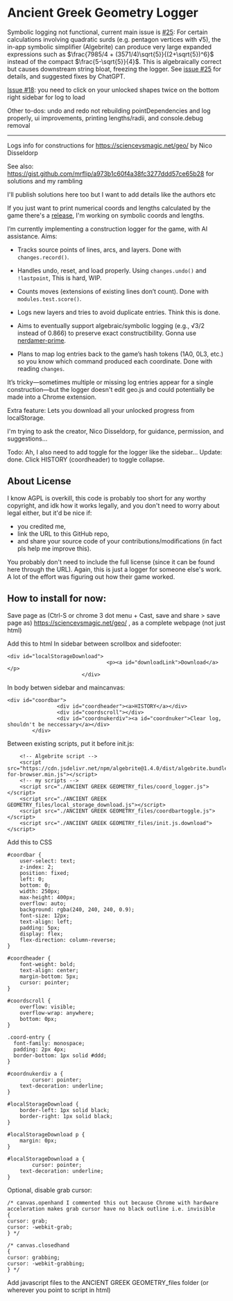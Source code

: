 # Ancient Greek Geometry Logger

Symbolic logging not functional, current main issue is [#25](https://github.com/Eddy119/Ancient-Greek-Geometry-Logger/issues/25): For certain calculations involving quadratic surds (e.g. pentagon vertices with √5), the in-app symbolic simplifier (Algebrite) can produce very large expanded expressions such as $\frac{7985/4 + (3571/4)\sqrt{5}}{(2+\sqrt{5})^6}$ instead of the compact $\frac{5-\sqrt{5}}{4}$. This is algebraically correct but causes downstream string bloat, freezing the logger. See [issue #25](https://github.com/Eddy119/Ancient-Greek-Geometry-Logger/issues/25) for details, and suggested fixes by ChatGPT.

[Issue #18](https://github.com/Eddy119/Ancient-Greek-Geometry-Logger/issues/18): you need to click on your unlocked shapes twice on the bottom right sidebar for log to load

Other to-dos: undo and redo not rebuilding pointDependencies and log properly, ui improvements, printing lengths/radii, and console.debug removal

---

Logs info for constructions for https://sciencevsmagic.net/geo/ by Nico Disseldorp

See also: https://gist.github.com/mrflip/a973b1c60f4a38fc3277ddd57ce65b28 for solutions and my rambling

I'll publish solutions here too but I want to add details like the authors etc

If you just want to print numerical coords and lengths calculated by the game there's a [release](https://github.com/Eddy119/Ancient-Greek-Geometry-Logger/releases/tag/v1_Coordinates_only), I'm working on symbolic coords and lengths.

I’m currently implementing a construction logger for the game, with AI assistance. Aims:

* Tracks source points of lines, arcs, and layers. Done with `changes.record()`.

* Handles undo, reset, and load properly. Using `changes.undo()` and `!lastpoint`, This is hard, WIP.

* Counts moves (extensions of existing lines don’t count). Done with `modules.test.score()`.

* Logs new layers and tries to avoid duplicate entries. Think this is done.

* Aims to eventually support algebraic/symbolic logging (e.g., √3/2 instead of 0.866) to preserve exact constructibility. Gonna use [nerdamer-prime](https://github.com/together-science/nerdamer-prime).

* Plans to map log entries back to the game’s hash tokens (1A0, 0L3, etc.) so you know which command produced each coordinate. Done with reading `changes`.

It’s tricky—sometimes multiple or missing log entries appear for a single construction—but the logger doesn't edit geo.js and could potentially be made into a Chrome extension.

Extra feature: Lets you download all your unlocked progress from localStorage.

I'm trying to ask the creator, Nico Disseldorp, for guidance, permission, and suggestions...

Todo: Ah, I also need to add toggle for the logger like the sidebar... Update: done. Click HISTORY (coordheader) to toggle collapse.

## About License

I know AGPL is overkill, this code is probably too short for any worthy copyright, and idk how it works legally, and you don't need to worry about legal either, but it'd be nice if:
* you credited me, 
* link the URL to this GitHub repo, 
* and share your source code of your contributions/modifications (in fact pls help me improve this).

You probably don't need to include the full license (since it can be found here through the URL). Again, this is just a logger for someone else's work. A lot of the effort was figuring out how their game worked.

## How to install for now:

Save page as (Ctrl-S or chrome 3 dot menu + Cast, save and share > save page as) https://sciencevsmagic.net/geo/ , as a complete webpage (not just html)

Add this to html
In sidebar between scrollbox and sidefooter:
```
<div id="localStorageDownload">
                                <p><a id="downloadLink">Download</a></p>
                        </div>
```

In body betwen sidebar and maincanvas:
```
<div id="coordbar">
                <div id="coordheader"><a>HISTORY</a></div>
                <div id="coordscroll"></div>
                <div id="coordnukerdiv"><a id="coordnuker">Clear log, shouldn't be neccessary</a></div>
        </div>
```
Between existing scripts, put it before init.js:
```
	<!-- Algebrite script -->
    <script src="https://cdn.jsdelivr.net/npm/algebrite@1.4.0/dist/algebrite.bundle-for-browser.min.js"></script>
    <!-- my scripts -->
	<script src="./ANCIENT GREEK GEOMETRY_files/coord_logger.js"></script>
	<script src="./ANCIENT GREEK GEOMETRY_files/local_storage_download.js"></script>
	<script src="./ANCIENT GREEK GEOMETRY_files/coordbartoggle.js"></script>
	<script src="./ANCIENT GREEK GEOMETRY_files/init.js.download"></script>
```
Add this to CSS
```
#coordbar {
    user-select: text;
    z-index: 2;
    position: fixed;
    left: 0;
    bottom: 0;
    width: 250px;
    max-height: 400px;
    overflow: auto;
    background: rgba(240, 240, 240, 0.9);
    font-size: 12px;
    text-align: left;
    padding: 5px;
	display: flex;
	flex-direction: column-reverse;
}

#coordheader {
    font-weight: bold;
    text-align: center;
    margin-bottom: 5px;
    cursor: pointer; 
}

#coordscroll {
    overflow: visible;
    overflow-wrap: anywhere;
    bottom: 0px;
}

.coord-entry {
  font-family: monospace;
  padding: 2px 4px;
  border-bottom: 1px solid #ddd;
}

#coordnukerdiv a {
        cursor: pointer;
    text-decoration: underline;
}

#localStorageDownload {
    border-left: 1px solid black;
    border-right: 1px solid black;
}

#localStorageDownload p {
    margin: 0px;
}

#localStorageDownload a {
        cursor: pointer;
    text-decoration: underline;
}
```

Optional, disable grab cursor: 
```
/* canvas.openhand I commented this out because Chrome with hardware acceleration makes grab cursor have no black outline i.e. invisible
{
cursor: grab;
cursor: -webkit-grab;
} */

/* canvas.closedhand
{
cursor: grabbing;
cursor: -webkit-grabbing;
} */

```
Add javascript files to the ANCIENT GREEK GEOMETRY_files folder (or wherever you point to script in html)
